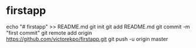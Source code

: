 # firstapp
echo "# firstapp" >> README.md
git init
git add README.md
git commit -m "first commit"
git remote add origin https://github.com/victorekpo/firstapp.git
git push -u origin master
